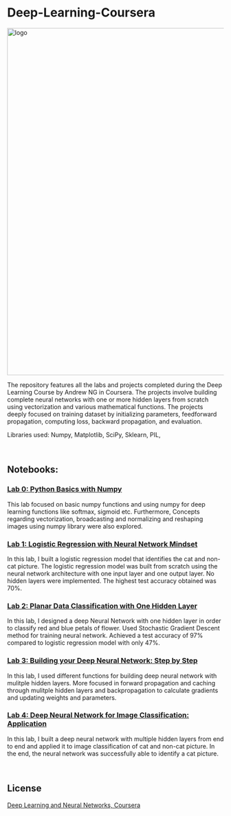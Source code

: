 # Deep-Learning-Coursera

<img width="808" alt="logo" src="https://user-images.githubusercontent.com/46661726/119045908-0d052b00-b98a-11eb-95e3-8a96c74afebe.png">


The repository features all the labs and projects completed during the Deep Learning Course by Andrew NG in Coursera. The projects involve building complete neural networks with one or more hidden layers from scratch using vectorization and various mathematical functions. The projects deeply focused on training dataset by initializing parameters, feedforward propagation, computing loss, backward propagation, and evaluation. 

Libraries used: Numpy, Matplotlib, SciPy, Sklearn, PIL,

<br>

## Notebooks:


### <a href="https://github.com/Sambhav101/Deep-Learning-Coursera/blob/master/Python_Basics_With_Numpy_v3a.ipynb">Lab 0: Python Basics with Numpy</a>

This lab focused on basic numpy functions and using numpy for deep learning functions like softmax, sigmoid etc. Furthermore, Concepts regarding vectorization, broadcasting and normalizing and reshaping images using numpy library were also explored.

### <a href="https://github.com/Sambhav101/Deep-Learning-Coursera/blob/master/Logistic_Regression_with_a_Neural_Network_mindset_v6a.ipynb">Lab 1: Logistic Regression with Neural Network Mindset</a>

In this lab, I built a logistic regression model that identifies the cat and non-cat picture. The logistic regression model was built from scratch using the neural network architecture with one input layer and one output layer. No hidden layers were implemented. The highest test accuracy obtained was 70%.


### <a href="https://github.com/Sambhav101/Deep-Learning-Coursera/blob/master/Planar_data_classification_with_onehidden_layer_v6c.ipynb">Lab 2: Planar Data Classification with One Hidden Layer</a>

In this lab, I designed a deep Neural Network with one hidden layer in order to classify red and blue petals of flower. Used Stochastic Gradient Descent method for training neural network. Achieved a test accuracy of 97% compared to logistic regression model with only 47%.


### <a href="https://github.com/Sambhav101/Deep-Learning-Coursera/blob/master/Building_your_Deep_Neural_Network_Step_by_Step_v8a.ipynb">Lab 3: Building your Deep Neural Network: Step by Step</a>

In this lab, I used different functions for building deep neural network with mulitple hidden layers. More focused in forward propagation and caching through mulitple hidden layers and backpropagation to calculate gradients and updating weights and parameters. 


### <a href="https://github.com/Sambhav101/Deep-Learning-Coursera/blob/master/Deep%2BNeural%2BNetwork%2B-%2BApplication%2Bv8.ipynb">Lab 4: Deep Neural Network for Image Classification: Application</a>

In this lab, I built a deep neural network with multiple hidden layers from end to end and applied it to image classification of cat and non-cat picture. In the end, the neural network was successfully able to identify a cat picture. 

<br>


## License

<a href="https://www.coursera.org/learn/neural-networks-deep-learning/home/welcome" targetr="blank">Deep Learning and Neural Networks, Coursera</a>
